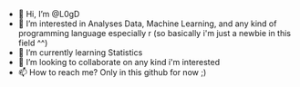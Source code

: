 - 👋 Hi, I’m @L0gD
- 👀 I’m interested in Analyses Data, Machine Learning, and any kind of programming language especially r (so basically i'm just a newbie in this field ^^)
- 🌱 I’m currently learning Statistics
- 💞️ I’m looking to collaborate on any kind i'm interested
- 📫 How to reach me? Only in this github for now ;)

<!---
L0gD/L0gD is a ✨ special ✨ repository because its `README.md` (this file) appears on your GitHub profile.
You can click the Preview link to take a look at your changes.
--->
